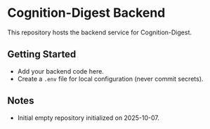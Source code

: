 # Cognition-Digest Backend

This repository hosts the backend service for Cognition-Digest.

## Getting Started

- Add your backend code here.
- Create a `.env` file for local configuration (never commit secrets).

## Notes

- Initial empty repository initialized on 2025-10-07.
